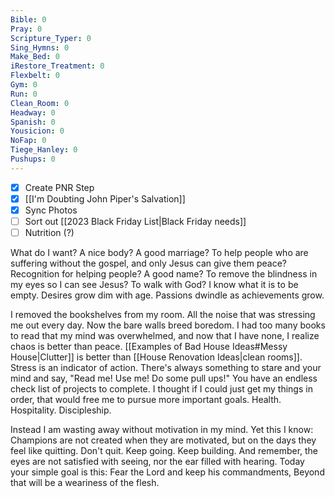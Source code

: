 ```yaml
---
Bible: 0
Pray: 0
Scripture_Typer: 0
Sing_Hymns: 0
Make_Bed: 0
iRestore_Treatment: 0
Flexbelt: 0
Gym: 0
Run: 0
Clean_Room: 0
Headway: 0
Spanish: 0
Yousicion: 0
NoFap: 0
Tiege_Hanley: 0
Pushups: 0
---
```


- [x] Create PNR Step
- [x] [[I'm Doubting John Piper's Salvation]]
- [x] Sync Photos
- [ ] Sort out [[2023 Black Friday List|Black Friday needs]]
- [ ] Nutrition (?)

What do I want? A nice body? A good marriage? To help people who are suffering without the gospel, and only Jesus can give them peace? Recognition for helping people? A good name? To remove the blindness in my eyes so I can see Jesus? To walk with God? I know what it is to be empty. Desires grow dim with age. Passions dwindle as achievements grow.

I removed the bookshelves from my room. All the noise that was stressing me out every day. Now the bare walls breed boredom. I had too many books to read that my mind was overwhelmed, and now that I have none, I realize chaos is better than peace. [[Examples of Bad House Ideas#Messy House|Clutter]] is better than [[House Renovation Ideas|clean rooms]]. Stress is an indicator of action. There's always something to stare and your mind and say, "Read me! Use me! Do some pull ups!" You have an endless check list of projects to complete. I thought if I could just get my things in order, that would free me to pursue more important goals. Health. Hospitality. Discipleship.

Instead I am wasting away without motivation in my mind. Yet this I know: Champions are not created when they are motivated, but on the days they feel like quitting. Don't quit. Keep going. Keep building. And remember, the eyes are not satisfied with seeing, nor the ear filled with hearing. Today your simple goal is this: Fear the Lord and keep his commandments, Beyond that will be a weariness of the flesh.